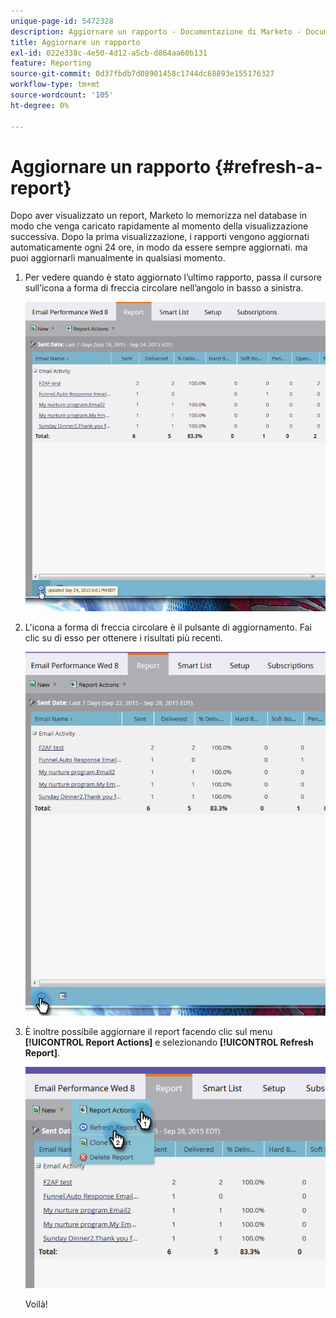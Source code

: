```yaml
---
unique-page-id: 5472328
description: Aggiornare un rapporto - Documentazione di Marketo - Documentazione del prodotto
title: Aggiornare un rapporto
exl-id: 022e338c-4e50-4d12-a5cb-d864aa60b131
feature: Reporting
source-git-commit: 0d37fbdb7d08901458c1744dc68893e155176327
workflow-type: tm+mt
source-wordcount: '105'
ht-degree: 0%

---
```


# Aggiornare un rapporto {#refresh-a-report}

Dopo aver visualizzato un report, Marketo lo memorizza nel database in modo che venga caricato rapidamente al momento della visualizzazione successiva. Dopo la prima visualizzazione, i rapporti vengono aggiornati automaticamente ogni 24 ore, in modo da essere sempre aggiornati. ma puoi aggiornarli manualmente in qualsiasi momento.

1. Per vedere quando è stato aggiornato l’ultimo rapporto, passa il cursore sull’icona a forma di freccia circolare nell’angolo in basso a sinistra.

   ![](assets/one.png)

1. L&#39;icona a forma di freccia circolare è il pulsante di aggiornamento. Fai clic su di esso per ottenere i risultati più recenti.

   ![](assets/two.png)

1. È inoltre possibile aggiornare il report facendo clic sul menu **[!UICONTROL Report Actions]** e selezionando **[!UICONTROL Refresh Report]**.

   ![](assets/three.png)

   Voilà!
